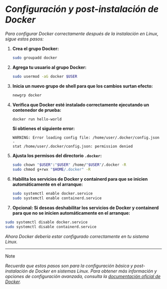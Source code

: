 <!-- Autor: Daniel Benjamin Perez Morales -->
<!-- GitHub: https://github.com/DanielPerezMoralesDev13 -->
<!-- Correo electrónico: danielperezdev@proton.me -->
# ***Configuración y post-instalación de Docker***

*Para configurar Docker correctamente después de la instalación en Linux, sigue estos pasos:*

1. **Crea el grupo Docker:**

    ```bash
    sudo groupadd docker
    ```

2. **Agrega tu usuario al grupo Docker:**

    ```bash
    sudo usermod -aG docker $USER
    ```

3. **Inicia un nuevo grupo de shell para que los cambios surtan efecto:**

    ```bash
    newgrp docker
    ```

4. **Verifica que Docker esté instalado correctamente ejecutando un contenedor de prueba:**

    ```bash
    docker run hello-world
    ```

    **Si obtienes el siguiente error:**

    ```plaintext
    WARNING: Error loading config file: /home/user/.docker/config.json -
    stat /home/user/.docker/config.json: permission denied
    ```

5. **Ajusta los permisos del directorio `.docker`:**

    ```bash
    sudo chown "$USER":"$USER" /home/"$USER"/.docker -R
    sudo chmod g+rwx "$HOME/.docker" -R
    ```

6. **Habilita los servicios de Docker y containerd para que se inicien automáticamente en el arranque:**

    ```bash
    sudo systemctl enable docker.service
    sudo systemctl enable containerd.service
    ```

7. **Opcional: Si deseas deshabilitar los servicios de Docker y containerd para que no se inicien automáticamente en el arranque:**

```bash
sudo systemctl disable docker.service
sudo systemctl disable containerd.service
```

*Ahora Docker debería estar configurado correctamente en tu sistema Linux.*

---

> [!NOTE]
> *Recuerda que estos pasos son para la configuración básica y post-instalación de Docker en sistemas Linux. Para obtener más información y opciones de configuración avanzada, consulta la [documentación oficial de Docker](https://docs.docker.com/engine/install/linux-postinstall/ "https://docs.docker.com/engine/install/linux-postinstall/").*

